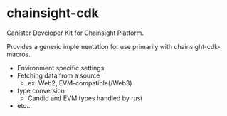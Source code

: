 # chainsight-cdk

Canister Developer Kit for Chainsight Platform.

Provides a generic implementation for use primarily with chainsight-cdk-macros.

- Environment specific settings
- Fetching data from a source
  - ex: Web2, EVM-compatible(/Web3)
- type conversion
  - Candid and EVM types handled by rust
- etc...
